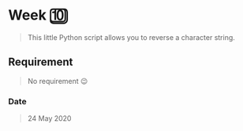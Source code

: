 # Week 🔟

> This little Python script allows you to reverse a character string.

## Requirement

> No requirement 😉

### Date

> 24 May 2020
